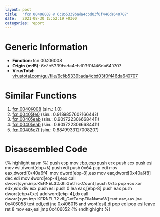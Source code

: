 ```yaml
---
layout: post
title:  "fcn.00406008 @ 6c8b5339bada4cbd03f0f446da640707"
date:   2021-08-30 15:52:19 +0300
categories: report
---
```


# Generic Information
- **Function:** fcn.00406008
- **Origin (md5):** 6c8b5339bada4cbd03f0f446da640707
- **VirusTotal:** [virustotal.com/gui/file/6c8b5339bada4cbd03f0f446da640707][virustotal_ref]



# Similar Functions

1. [fcn.00406008][similar_1_ref] (sim.: 1.0)
2. [fcn.00405fe0][similar_2_ref] (sim.: 0.9189857602166448)
3. [fcn.00405eab][similar_3_ref] (sim.: 0.9097223066684411)
4. [fcn.00405eab][similar_4_ref] (sim.: 0.9097223066684411)
5. [fcn.00405e7f][similar_5_ref] (sim.: 0.8849933127008207)


# Disassembled Code

{% highlight nasm %}
push ebp
mov ebp,esp
push ecx
push ecx
push esi
mov esi,dword[ebp+8]
push edi
push 0x64
pop edi
mov eax,dword[0x40a6f4]
mov dword[ebp-8],eax
mov eax,dword[0x40a6f8]
dec edi
mov dword[ebp-4],eax
call dword[sym.imp.KERNEL32.dll_GetTickCount]
push 0x1a
pop ecx
xor edx,edx
div ecx
push esi
push 0
lea eax,[ebp-8]
push eax
push dword[ebp+0xc]
add word[ebp-4],dx
call dword[sym.imp.KERNEL32.dll_GetTempFileNameW]
test eax,eax
jne 0x406058
test edi,edi
jne 0x406015
and word[esi],di
pop edi
pop esi
leave 
ret 8
mov eax,esi
jmp 0x406052
{% endhighlight %}


[similar_1_ref]: /report/fcn.00406008@e7582fc3dadb394a1457ab7e7fbbe9a7
[similar_2_ref]: /report/fcn.00405fe0@13efdafd5b4f5d3a5dcb240b696c267c
[similar_3_ref]: /report/fcn.00405eab@5bfd33ece1aeef8bda2c7fc886262ed9
[similar_4_ref]: /report/fcn.00405eab@999ae3491971c32d67bd4c32561ea381
[similar_5_ref]: /report/fcn.00405e7f@fc08a944a357dc216338592f13f65b60
[virustotal_ref]: https://www.virustotal.com/gui/file/6c8b5339bada4cbd03f0f446da640707
